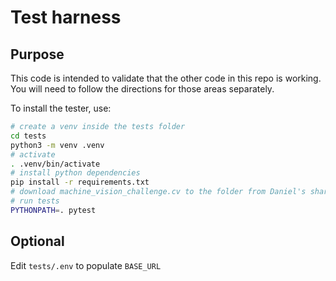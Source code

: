 # Test harness

## Purpose

This code is intended to validate that the other code in this repo is working.
You will need to follow the directions for those areas separately.

To install the tester, use:

```bash
# create a venv inside the tests folder
cd tests
python3 -m venv .venv
# activate
. .venv/bin/activate
# install python dependencies
pip install -r requirements.txt
# download machine_vision_challenge.cv to the folder from Daniel's shared google sheet
# run tests
PYTHONPATH=. pytest
```

## Optional

Edit `tests/.env` to populate `BASE_URL`